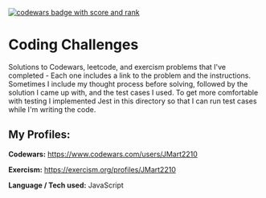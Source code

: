 <a href="https://www.codewars.com/users/JMart2210"><img src="https://www.codewars.com/users/JMart2210/badges/large" alt="codewars badge with score and rank"></a>

# Coding Challenges
Solutions to Codewars, leetcode, and exercism problems that I've completed - Each one includes a link to the problem and the instructions. Sometimes I include my thought process before solving, followed by the solution I came up with, and the test cases I used.
To get more comfortable with testing I implemented Jest in this directory so that I can run test cases while I'm writing the code.

## My Profiles: 

**Codewars:** https://www.codewars.com/users/JMart2210

**Exercism:** https://exercism.org/profiles/JMart2210

**Language / Tech used:** JavaScript
